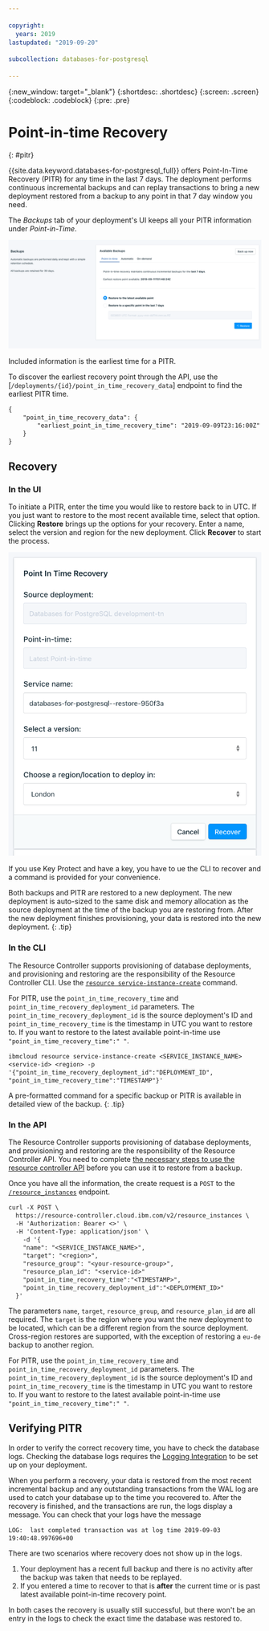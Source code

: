 ```yaml
---

copyright:
  years: 2019
lastupdated: "2019-09-20"

subcollection: databases-for-postgresql

---
```


{:new_window: target="_blank"}
{:shortdesc: .shortdesc}
{:screen: .screen}
{:codeblock: .codeblock}
{:pre: .pre}

# Point-in-time Recovery
{: #pitr}

{{site.data.keyword.databases-for-postgresql_full}} offers Point-In-Time Recovery (PITR) for any time in the last 7 days. The deployment performs continuous incremental backups and can replay transactions to bring a new deployment restored from a backup to any point in that 7 day window you need.

The _Backups_ tab of your deployment's UI keeps all your PITR information under _Point-in-Time_.

![PITR section of the Backups tab](images/pitr-backups-tab.png)

Included information is the earliest time for a PITR. 

To discover the earliest recovery point through the API, use the [`/deployments/{id}/point_in_time_recovery_data`] endpoint to find the earliest PITR time. 
```
{
    "point_in_time_recovery_data": {
        "earliest_point_in_time_recovery_time": "2019-09-09T23:16:00Z"
    }
}
```

## Recovery

### In the UI
To initiate a PITR, enter the time you would like to restore back to in UTC. If you just want to restore to the most recent available time, select that option. Clicking **Restore** brings up the options for your recovery. Enter a name, select the version and region for the new deployment. Click **Recover** to start the process.

![Recovery Options Dialog](images/pitr-dialog.png)

If you use Key Protect and have a key, you have to ue the CLI to recover and a command is provided for your convenience.

Both backups and PITR are restored to a new deployment. The new deployment is auto-sized to the same disk and memory allocation as the source deployment at the time of the backup you are restoring from. After the new deployment finishes provisioning, your data is restored into the new deployment.
{: .tip}

### In the CLI

The Resource Controller supports provisioning of database deployments, and provisioning and restoring are the responsibility of the Resource Controller CLI. Use the [`resource service-instance-create`](/docs/cli?topic=cloud-cli-ibmcloud_commands_resource#ibmcloud_resource_service_instance_create) command.

For PITR, use the `point_in_time_recovery_time` and `point_in_time_recovery_deployment_id` parameters. The `point_in_time_recovery_deployment_id` is the source deployment's ID and `point_in_time_recovery_time` is the timestamp in UTC you want to restore to. If you want to restore to the latest available point-in-time use `"point_in_time_recovery_time":" "`.
```
ibmcloud resource service-instance-create <SERVICE_INSTANCE_NAME> <service-id> <region> -p '{"point_in_time_recovery_deployment_id":"DEPLOYMENT_ID", "point_in_time_recovery_time":"TIMESTAMP"}'
```

A pre-formatted command for a specific backup or PITR is available in detailed view of the backup.
{: .tip}

### In the API

The Resource Controller supports provisioning of database deployments, and provisioning and restoring are the responsibility of the Resource Controller API. You need to complete [the necessary steps to use the resource controller API](/docs/services/databases-for-postgresql?topic=cloud-databases-provisioning#provisioning-through-the-resource-controller-api) before you can use it to restore from a backup. 

Once you have all the information, the create request is a `POST` to the [`/resource_instances`](https://{DomainName}/apidocs/resource-controller#create-provision-a-new-resource-instance) endpoint.

```
curl -X POST \
  https://resource-controller.cloud.ibm.com/v2/resource_instances \
  -H 'Authorization: Bearer <>' \
  -H 'Content-Type: application/json' \
    -d '{
    "name": "<SERVICE_INSTANCE_NAME>",
    "target": "<region>",
    "resource_group": "<your-resource-group>",
    "resource_plan_id": "<service-id>"
    "point_in_time_recovery_time":"<TIMESTAMP>",
    "point_in_time_recovery_deployment_id":"<DEPLOYMENT_ID>"
  }'
```
The parameters `name`, `target`, `resource_group`, and `resource_plan_id` are all required. The `target` is the region where you want the new deployment to be located, which can be a different region from the source deployment. Cross-region restores are supported, with the exception of restoring a `eu-de` backup to another region.

For PITR, use the `point_in_time_recovery_time` and `point_in_time_recovery_deployment_id` parameters. The `point_in_time_recovery_deployment_id` is the source deployment's ID and `point_in_time_recovery_time` is the timestamp in UTC you want to restore to. If you want to restore to the latest available point-in-time use `"point_in_time_recovery_time":" "`.

## Verifying PITR

In order to verify the correct recovery time, you have to check the database logs. Checking the database logs requires the [Logging Integration](/docs/services/databases-for-postgresql?topic=cloud-databases-logging) to be set up on your deployment.

When you perform a recovery, your data is restored from the most recent incremental backup and any outstanding transactions from the WAL log are used to catch your database up to the time you recovered to. After the recovery is finished, and the transactions are run, the logs display a message. You can check that your logs have the message
```
LOG:  last completed transaction was at log time 2019-09-03 19:40:48.997696+00
```

There are two scenarios where recovery does not show up in the logs. 
1. Your deployment has a recent full backup and there is no activity after the backup was taken that needs to be replayed.
2. If you entered a time to recover to that is **after** the current time or is past latest available point-in-time recovery point.

In both cases the recovery is usually still successful, but there won't be an entry in the logs to check the exact time the database was restored to.